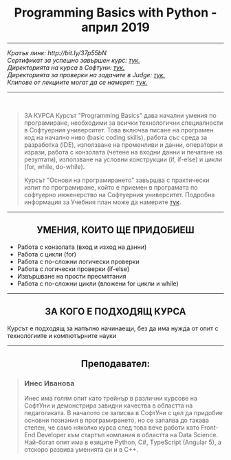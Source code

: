<h1 align="center">Programming Basics with Python - април 2019</h1>

<hr>
    <p><i>
        Кратък линк: http://bit.ly/37p55bN </br>
        Сертификат за успешно завършен курс: <a href="https://softuni.bg/certificates/details/67562/f6df6244">тук.</a><br>
        Директорията на курса в Софтуни: <a href="https://softuni.bg/trainings/2328/programming-basics-with-python-april-2019">тук.</a><br>
        Директорията за проверки на задачите в Judge: <a href="https://judge.softuni.bg/Contests/#!/List/ByCategory/130/PB-Exercises">тук.</a><br>
        Клипове от лекциите могат да се намерят: <a href="https://www.youtube.com/playlist?list=PLdu5EMqCM5n_lQ8cMp_s6xiBfnmhF1RP9">тук.</a><br>
    </i></p>
<hr>

<br>
<blockquote>
    <p>
        ЗА КУРСА
        Курсът "Programming Basics" дава начални умения по програмиране, необходими за всички технологични специалности в Софтуерния университет. Това включва писане на програмен код на начално ниво (basic coding skills), работа със среда за разработка (IDE), използване на променливи и данни, оператори и изрази, работа с конзолата (четене на входни данни и печатане на резултати), използване на условни конструкции (if, if-else) и цикли (for, while, do-while).
    </p>
    <p>
        Курсът "Основи на програмирането" завършва с практически изпит по програмиране, който е приемен в програмата по софтуерно инженерство на Софтуерния университет. Подробна информация за Учебния план може да намерите <a href="https://softuni.bg/curriculum">тук</a>.
    </p>
</blockquote>

<hr>

<h2 align="center">УМЕНИЯ, КОИТО ЩЕ ПРИДОБИЕШ</h2>
<ul>
    <li>Работа с конзолата (вход и изход на данни)</li>
    <li>Работа с цикли (for)</li>
    <li>Работа с по-сложни логически проверки</li>
    <li>Работа с логически проверки (if-else)</li>
    <li>Извършване на прости пресмятания</li>
    <li>Работа с по-сложни цикли (вложени for цикли и while)</li>
</ul>

<hr>

<h2 align="center">ЗА КОГО Е ПОДХОДЯЩ КУРСА</h2>
<p>Курсът е подходящ за напълно начинаещи, без да има нужда от опит с технологиите и компютърните науки<p>

<hr>

<h2 align="center">Преподавател:</h2>
<blockquote>
    <h3>Инес Иванова</h3>
    <p>
        Инес има голям опит като трейнър в различни курсове на СофтУни и демонстрира завидни качества в областта на педагогиката. В началото се записва в СофтУни с цел да придобие основни познания в програмирането, но се запалва до такава степен, че само няколко курса след това вече работи като Front-End Developer към стартъп компания в областта на Data Science. Най-богат опит има в езиците Python, C#, ТypeScript (Angular 5), a отскоро развива уменията си и в C++.
    </p>
</blockquote>

